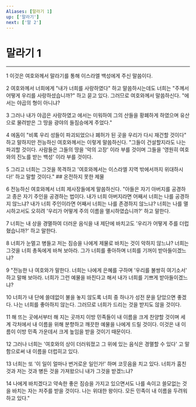 ```yaml
---
Aliases: [말라기 1]
up: ['말라기']
next: ['말 2']
---
```

# 말라기 1

***


1 이것은 여호와께서 말라기를 통해 이스라엘 백성에게 주신 말씀이다. 

2 여호와께서 너희에게 "내가 너희를 사랑하였다" 하고 말씀하시는데도 너희는 "주께서 어떻게 우리를 사랑하셨습니까?" 하고 묻고 있다. 그러므로 여호와께서 말씀하신다. "에서는 야곱의 형이 아니냐? 

3 그러나 내가 야곱은 사랑하였고 에서는 미워하여 그의 산들을 황폐하게 하였으며 유산으로 물려받은 그 땅을 광야의 들짐승에게 주었다." 

4 에돔이 "비록 우리 성들이 파괴되었으나 폐허가 된 곳을 우리가 다시 재건할 것이다" 하고 말하지만 전능하신 여호와께서는 이렇게 말씀하신다. "그들이 건설할지라도 나는 파괴할 것이다. 사람들은 그들의 땅을 '악의 고장' 이라 부를 것이며 그들을 '영원히 여호와의 진노를 받는 백성' 이라 부를 것이다. 

5 그리고 너희는 그것을 목격하고 '여호와께서는 이스라엘 지역 밖에서까지 위대하시다!' 하고 말할 것이다." ## 온전하지 못한 제물 

6 전능하신 여호와께서 너희 제사장들에게 말씀하신다. "아들은 자기 아버지를 공경하고 종은 자기 주인을 공경하는 법이다. 내가 너희 아버지라면 어째서 너희는 나를 공경하지 않느냐? 내가 너희 주인이라면 어째서 너희는 나를 존경하지 않느냐? 너희는 나를 멸시하고서도 오히려 '우리가 어떻게 주의 이름을 멸시하였습니까?' 하고 말한다. 

7 너희는 내 상을 경멸하여 더러운 음식을 내 제단에 바치고도 '우리가 어떻게 주를 더럽혔습니까?' 하고 말한다. 

8 너희가 눈멀고 병들고 저는 짐승을 나에게 제물로 바치는 것이 악하지 않느냐? 너희는 그것을 너희 총독에게 바쳐 보아라. 그가 너희를 좋아하며 너희를 기꺼이 받아들이겠느냐? 

9 "전능한 나 여호와가 말한다. 너희는 나에게 은혜를 구하며 '우리를 불쌍히 여기소서' 하고 말해 보아라. 너희가 그런 예물을 바친다고 해서 내가 너희를 기쁘게 받아들이겠느냐? 

10 너희가 내 단에 쓸데없이 불을 놓지 않도록 너희 중 하나가 성전 문을 닫았으면 좋겠다. 나는 너희를 좋아하지 않는다. 그러므로 너희가 드리는 것을 받지도 않을 것이다. 

11 해 뜨는 곳에서부터 해 지는 곳까지 이방 민족들이 내 이름을 크게 찬양할 것이며 세계 각처에서 내 이름을 위해 분향하고 깨끗한 예물을 나에게 드릴 것이다. 이것은 내 이름이 이방 민족 가운데서 크게 높임을 받을 것이기 때문이다. 

12 그러나 너희는 '여호와의 상이 더러워졌고 그 위에 있는 음식은 경멸할 수 있다' 고 말함으로써 내 이름을 더럽히고 있다. 

13 너희는 또 '이 일이 얼마나 번거로운 일인가!' 하며 코웃음을 치고 있다. 너희가 훔친 것과 저는 것과 병든 것을 가져왔으니 내가 그것을 받겠느냐? 

14 나에게 바치겠다고 약속한 좋은 짐승을 가지고 있으면서도 나를 속이고 쓸모없는 것을 바치는 자는 저주를 받을 것이다. 나는 위대한 왕이다. 모든 민족이 내 이름을 두려워하고 있다."

